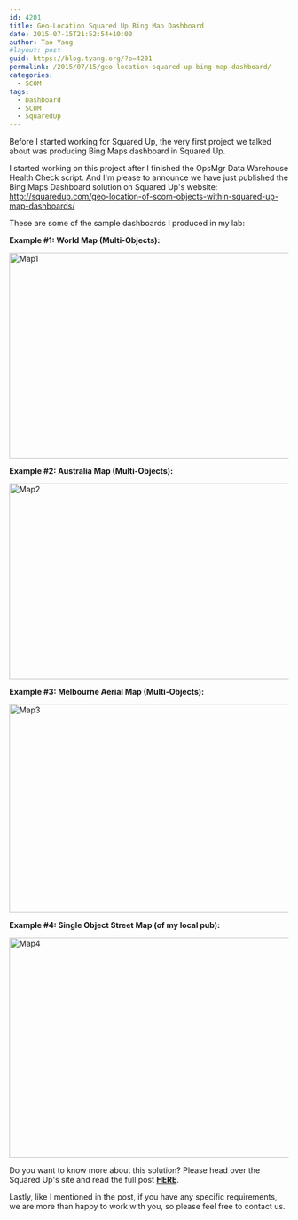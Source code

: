```yaml
---
id: 4201
title: Geo-Location Squared Up Bing Map Dashboard
date: 2015-07-15T21:52:54+10:00
author: Tao Yang
#layout: post
guid: https://blog.tyang.org/?p=4201
permalink: /2015/07/15/geo-location-squared-up-bing-map-dashboard/
categories:
  - SCOM
tags:
  - Dashboard
  - SCOM
  - SquaredUp
---
```


Before I started working for Squared Up, the very first project we talked about was producing Bing Maps dashboard in Squared Up.

I started working on this project after I finished the OpsMgr Data Warehouse Health Check script. And I'm please to announce we have just published the Bing Maps Dashboard solution on Squared Up's website: <a title="http://squaredup.com/geo-location-of-scom-objects-within-squared-up-map-dashboards/" href="http://squaredup.com/geo-location-of-scom-objects-within-squared-up-map-dashboards/">http://squaredup.com/geo-location-of-scom-objects-within-squared-up-map-dashboards/</a>

These are some of the sample dashboards I produced in my lab:

<strong>Example #1: World Map (Multi-Objects):</strong>

<img src="http://squaredup.com/wp-content/uploads/2015/07/Map1.png" alt="Map1" width="677" height="371" />

<strong>Example #2: Australia Map (Multi-Objects):</strong>

<img src="http://squaredup.com/wp-content/uploads/2015/07/Map2.png" alt="Map2" width="680" height="353" />

<strong>Example #3: Melbourne Aerial Map (Multi-Objects):</strong>

<img src="http://squaredup.com/wp-content/uploads/2015/07/Map3.png" alt="Map3" width="684" height="376" />

<strong>Example #4: Single Object Street Map (of my local pub):</strong>

<img src="http://squaredup.com/wp-content/uploads/2015/07/Map4.png" alt="Map4" width="683" height="397" />

Do you want to know more about this solution? Please head over the Squared Up's site and read the full post <a href="http://squaredup.com/geo-location-of-scom-objects-within-squared-up-map-dashboards/" target="_blank"><strong>HERE</strong></a>.

Lastly, like I mentioned in the post, if you have any specific requirements, we are more than happy to work with you, so please feel free to contact us.